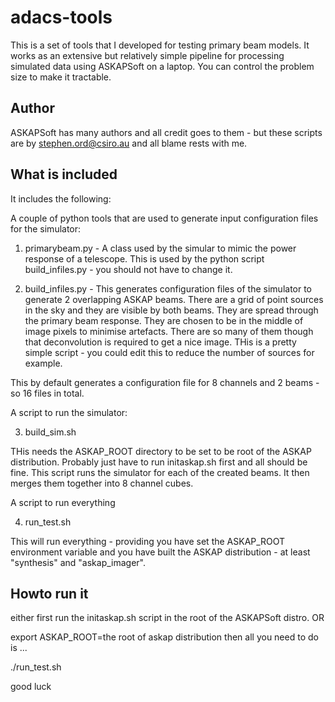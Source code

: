 # adacs-tools

This is a set of tools that I developed for testing primary beam models. It works as an extensive but relatively simple pipeline for processing simulated data using ASKAPSoft on a laptop. You can control the problem size to make it tractable.

## Author
ASKAPSoft has many authors and all credit goes to them - but these scripts are by stephen.ord@csiro.au and all blame rests with me.

## What is included
It includes the following:

A couple of python tools that are used to generate input configuration files for the simulator:

1. primarybeam.py - A class used by the simular to mimic the power response of a telescope. This is used by the python script build_infiles.py - you should not have to change it.

2. build_infiles.py - This generates configuration files of the simulator to generate 2 overlapping ASKAP beams. There are a grid of point sources in the sky and they are visible by both beams. They are spread through the primary beam response. They are chosen to be in the middle of image pixels to minimise artefacts. There are so many of them though that deconvolution is required to get a nice image. THis is a pretty simple script - you could edit this to reduce the number of sources for example.

This by default generates a configuration file for 8 channels and 2 beams - so 16 files in total.

A script to run the simulator:

3. build_sim.sh

THis needs the ASKAP_ROOT directory to be set to be root of the ASKAP distribution. Probably just have to run initaskap.sh first and all should be fine. This script runs the simulator for each of the created beams. It then merges them together into 8 channel cubes.

A script to run everything

4. run_test.sh

This will run everything - providing you have set the ASKAP_ROOT environment variable and you have built the ASKAP distribution - at least "synthesis" and "askap_imager".

## Howto run it
either first run the initaskap.sh script in the root of the ASKAPSoft distro. OR

export ASKAP_ROOT=the root of askap distribution
then all you need to do is ...

./run_test.sh

good luck

